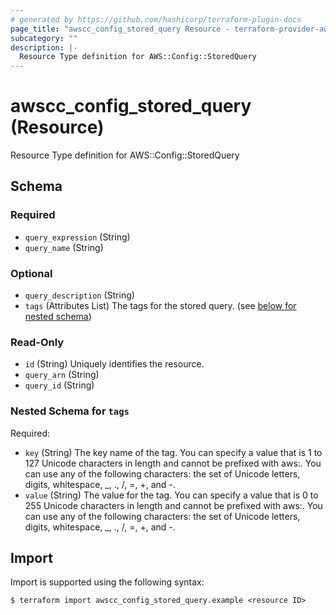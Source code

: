 ```yaml
---
# generated by https://github.com/hashicorp/terraform-plugin-docs
page_title: "awscc_config_stored_query Resource - terraform-provider-awscc"
subcategory: ""
description: |-
  Resource Type definition for AWS::Config::StoredQuery
---
```


# awscc_config_stored_query (Resource)

Resource Type definition for AWS::Config::StoredQuery



<!-- schema generated by tfplugindocs -->
## Schema

### Required

- `query_expression` (String)
- `query_name` (String)

### Optional

- `query_description` (String)
- `tags` (Attributes List) The tags for the stored query. (see [below for nested schema](#nestedatt--tags))

### Read-Only

- `id` (String) Uniquely identifies the resource.
- `query_arn` (String)
- `query_id` (String)

<a id="nestedatt--tags"></a>
### Nested Schema for `tags`

Required:

- `key` (String) The key name of the tag. You can specify a value that is 1 to 127 Unicode characters in length and cannot be prefixed with aws:. You can use any of the following characters: the set of Unicode letters, digits, whitespace, _, ., /, =, +, and -.
- `value` (String) The value for the tag. You can specify a value that is 0 to 255 Unicode characters in length and cannot be prefixed with aws:. You can use any of the following characters: the set of Unicode letters, digits, whitespace, _, ., /, =, +, and -.

## Import

Import is supported using the following syntax:

```shell
$ terraform import awscc_config_stored_query.example <resource ID>
```
